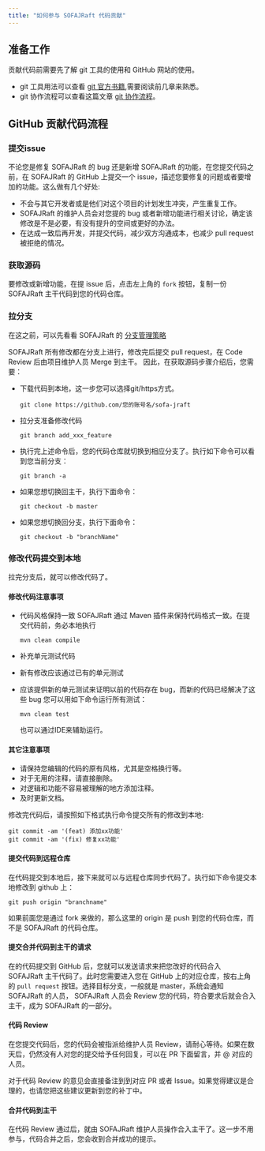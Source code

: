 ```yaml
---
title: "如何参与 SOFAJRaft 代码贡献"
---
```


## 准备工作

贡献代码前需要先了解 git 工具的使用和 GitHub 网站的使用。
- git 工具用法可以查看 [git 官方书籍](https://git-scm.com/book/zh/v1),需要阅读前几章来熟悉。
- git 协作流程可以查看这篇文章 [git 协作流程](http://www.ruanyifeng.com/blog/2015/12/git-workflow.html)。

## GitHub 贡献代码流程

### 提交issue

不论您是修复 SOFAJRaft 的 bug 还是新增 SOFAJRaft 的功能，在您提交代码之前，在 SOFAJRaft 的 GitHub 上提交一个 issue，描述您要修复的问题或者要增加的功能。这么做有几个好处:
- 不会与其它开发者或是他们对这个项目的计划发生冲突，产生重复工作。
- SOFAJRaft 的维护人员会对您提的 bug 或者新增功能进行相关讨论，确定该修改是不是必要，有没有提升的空间或更好的办法。
- 在达成一致后再开发，并提交代码，减少双方沟通成本，也减少 pull request 被拒绝的情况。

### 获取源码

要修改或新增功能，在提 issue 后，点击左上角的 ```fork``` 按钮，复制一份 SOFAJRaft 主干代码到您的代码仓库。 

### 拉分支

在这之前，可以先看看 SOFAJRaft 的 [分支管理策略](https://github.com/alipay/sofa-jraft/wiki/Github-%E5%88%86%E6%94%AF%E7%AE%A1%E7%90%86%E7%AD%96%E7%95%A5)

SOFAJRaft 所有修改都在分支上进行，修改完后提交 pull request，在 Code Review 后由项目维护人员 Merge  到主干。
因此，在获取源码步骤介绍后，您需要：
- 下载代码到本地，这一步您可以选择git/https方式。

  ```text
  git clone https://github.com/您的账号名/sofa-jraft
  ```

- 拉分支准备修改代码

  ```text
  git branch add_xxx_feature
  ```

- 执行完上述命令后，您的代码仓库就切换到相应分支了。执行如下命令可以看到您当前分支：

  ```text
  git branch -a
  ```

- 如果您想切换回主干，执行下面命令：

  ```text
  git checkout -b master
  ```

- 如果您想切换回分支，执行下面命令：

  ```text
  git checkout -b "branchName"
  ```

### 修改代码提交到本地

拉完分支后，就可以修改代码了。

#### 修改代码注意事项

- 代码风格保持一致
  SOFAJRaft 通过 Maven 插件来保持代码格式一致。在提交代码前，务必本地执行

  ```text
  mvn clean compile
  ```

- 补充单元测试代码
- 新有修改应该通过已有的单元测试
- 应该提供新的单元测试来证明以前的代码存在 bug，而新的代码已经解决了这些 bug
  您可以用如下命令运行所有测试：

  ```text
  mvn clean test
  ```

  也可以通过IDE来辅助运行。

#### 其它注意事项

- 请保持您编辑的代码的原有风格，尤其是空格换行等。
- 对于无用的注释，请直接删除。
- 对逻辑和功能不容易被理解的地方添加注释。
- 及时更新文档。

修改完代码后，请按照如下格式执行命令提交所有的修改到本地:

  ```text
  git commit -am '(feat) 添加xx功能'
  git commit -am '(fix) 修复xx功能'
  ```

#### 提交代码到远程仓库

在代码提交到本地后，接下来就可以与远程仓库同步代码了。执行如下命令提交本地修改到 github 上：

```text
git push origin "branchname"
```

如果前面您是通过 fork 来做的，那么这里的 origin 是 push 到您的代码仓库，而不是 SOFAJRaft 的代码仓库。

#### 提交合并代码到主干的请求

在的代码提交到 GitHub 后，您就可以发送请求来把您改好的代码合入 SOFAJRaft 主干代码了。此时您需要进入您在 GitHub 上的对应仓库，按右上角的 ```pull request``` 按钮。选择目标分支，一般就是 master，系统会通知 SOFAJRaft 的人员， SOFAJRaft 人员会 Review 您的代码，符合要求后就会合入主干，成为 SOFAJRaft 的一部分。

#### 代码 Review

在您提交代码后，您的代码会被指派给维护人员 Review，请耐心等待。如果在数天后，仍然没有人对您的提交给予任何回复，可以在 PR 下面留言，并 @ 对应的人员。

对于代码 Review 的意见会直接备注到到对应 PR 或者 Issue。如果觉得建议是合理的，也请您把这些建议更新到您的补丁中。

#### 合并代码到主干

在代码 Review 通过后，就由 SOFAJRaft 维护人员操作合入主干了。这一步不用参与，代码合并之后，您会收到合并成功的提示。
